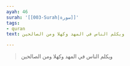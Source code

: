 ```yaml
---
ayah: 46
surah: '[[003-Surah|سورة]]'
tags:
- quran
text: ويكلم الناس في المهد وكهلا ومن الصالحين

---
```

> ويكلم الناس في المهد وكهلا ومن الصالحين
